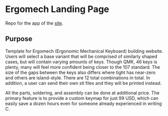 # Ergomech Landing Page

Repo for the app of the [site](https://buildergomech.netlify.app).

## Purpose

Template for Ergomech (Ergonomic Mechanical Keyboard) building website. Users will select a base variant that will be comprised of
similarly shaped cases, but will contain varying amounts of keys. Though QMK, 46 keys is plenty, many will feel more confident being closer to the
107 standard. The size of the gaps between the keys also differs where tight has near-zero and others are island-style. There are 12 total combinations in total.
In addition, a user can send their own stl files and they will be printed instead.

All the parts, soldering, and assembly can be done at additional price. The primary feature is to provide a custom keymap for just 99 USD, which can
easily save a dozen hours even for someone already experienced in writing C.
